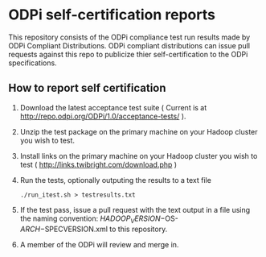 # ODPi self-certification reports

This repository consists of the ODPi compliance test run results made by ODPi Compliant Distributions. ODPi compliant distributions can issue pull requests against this repo to publicize thier self-certification to the ODPi specifications.

## How to report self certification

1. Download the latest acceptance test suite ( Current is at http://repo.odpi.org/ODPi/1.0/acceptance-tests/ ).
2. Unzip the test package on the primary machine on your Hadoop cluster you wish to test.
3. Install links on the primary machine on your Hadoop cluster you wish to test ( http://links.twibright.com/download.php )
4. Run the tests, optionally outputing the results to a text file

    ```
    ./run_itest.sh > testresults.txt
    ```

4. If the test pass, issue a pull request with the text output in a file using the naming convention: $HADOOP_VERSION-$OS-$ARCH-$SPECVERSION.xml to this repository.
5. A member of the ODPi will review and merge in.

